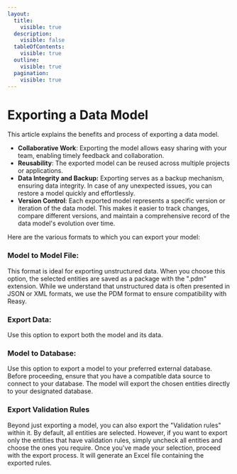 ```yaml
---
layout:
  title:
    visible: true
  description:
    visible: false
  tableOfContents:
    visible: true
  outline:
    visible: true
  pagination:
    visible: true
---
```


# Exporting a Data Model

This article explains the benefits and process of exporting a data model.

* **Collaborative Work**: Exporting the model allows easy sharing with your team, enabling timely feedback and collaboration.
* **Reusability**: The exported model can be reused across multiple projects or applications.
* **Data Integrity and Backup:** Exporting serves as a backup mechanism, ensuring data integrity. In case of any unexpected issues, you can restore a model quickly and effortlessly.
* **Version Control**: Each exported model represents a specific version or iteration of the data model. This makes it easier to track changes, compare different versions, and maintain a comprehensive record of the data model's evolution over time.

Here are the various formats to which you can export your model:

### **Model to Model File:**

This format is ideal for exporting unstructured data. When you choose this option, the selected entities are saved as a package with the ".pdm" extension. While we understand that unstructured data is often presented in JSON or XML formats, we use the PDM format to ensure compatibility with Reasy.

### **Export Data**:

Use this option to export both the model and its data.

### **Model to Database:**

Use this option to export a model to your preferred external database. Before proceeding, ensure that you have a compatible data source to connect to your database. The model will export the chosen entities directly to your designated database.

### Export Validation Rules

Beyond just exporting a model, you can also export the "Validation rules" within it. By default, all entities are selected. However, if you want to export only the entities that have validation rules, simply uncheck all entities and choose the ones you require. Once you've made your selection, proceed with the export process. It will generate an Excel file containing the exported rules.
